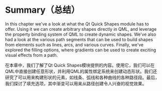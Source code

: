 # Summary（总结）

In this chapter we've a look at what the Qt Quick Shapes module has to offer. Using it we can create arbitrary shapes directly in QML, and leverage the property binding system of QML to create dynamic shapes. We've also had a look at the various path segments that can be used to build shapes from elements such as lines, arcs, and various curves. Finally, we've explored the filling options, where gradients can be used to create exciting visual effects from a path.

在本章中，我们了解了Qt Quick Shapes模块提供的内容。使用它，我们可以在QML中直接创建任意形状，并利用QML的属性绑定系统来创建动态形状。我们还研究了可以用来构建形状的元素，如线条、弧线和各种曲线的各种路径段。最后，我们探讨了填充选项，其中渐变可以用来从路径创建令人兴奋的视觉效果。
